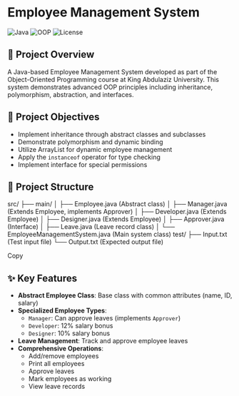 # Employee Management System

![Java](https://img.shields.io/badge/Java-17-blue)
![OOP](https://img.shields.io/badge/OOP-4Pillars-green)
![License](https://img.shields.io/badge/License-MIT-yellow)

## 📝 Project Overview
A Java-based Employee Management System developed as part of the Object-Oriented Programming course at King Abdulaziz University. This system demonstrates advanced OOP principles including inheritance, polymorphism, abstraction, and interfaces.

## 🎯 Project Objectives
- Implement inheritance through abstract classes and subclasses
- Demonstrate polymorphism and dynamic binding
- Utilize ArrayList for dynamic employee management
- Apply the `instanceof` operator for type checking
- Implement interface for special permissions

## 📂 Project Structure
src/
├── main/
│ ├── Employee.java (Abstract class)
│ ├── Manager.java (Extends Employee, implements Approver)
│ ├── Developer.java (Extends Employee)
│ ├── Designer.java (Extends Employee)
│ ├── Approver.java (Interface)
│ ├── Leave.java (Leave record class)
│ └── EmployeeManagementSystem.java (Main system class)
test/
├── Input.txt (Test input file)
└── Output.txt (Expected output file)

Copy

## ✨ Key Features
- **Abstract Employee Class**: Base class with common attributes (name, ID, salary)
- **Specialized Employee Types**:
  - `Manager`: Can approve leaves (implements `Approver`)
  - `Developer`: 12% salary bonus
  - `Designer`: 10% salary bonus
- **Leave Management**: Track and approve employee leaves
- **Comprehensive Operations**:
  - Add/remove employees
  - Print all employees
  - Approve leaves
  - Mark employees as working
  - View leave records
